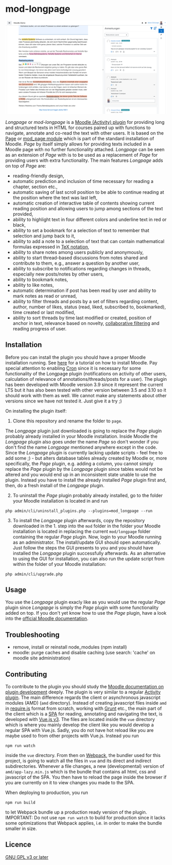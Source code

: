 # mod-longpage

![Screenshot of the GUI to read and annotate](./screenshot.png)

*Longpage* or *mod-longpage* is a [Moodle (Activity) plugin](https://docs.moodle.org/dev/Activity_modules)  for providing long and structured texts in HTML for courses paired up with functions to navigate, annotate and co-read the text with other users. It is based on the [Page](https://docs.moodle.org/310/en/Page_resource) or [mod_page module](https://docs.moodle.org/310/en/Page_resource) which is part of the standard installation of Moodle. *Page* by itself simply allows for providing texts included in a Moodle page with no further functionality attached. *Longpage* can be seen as an extension of *Page* with is to be used as a replacement of *Page* for providing users with extra functionality. The main features *Longpage* adds on top of *Page* are:
* reading-friendly design,
* automatic prediction and inclusion of time necessary for reading a chapter, section etc.,
* automatic saving of last scroll position to be able to continue reading at the position where the text was last left,
* automatic creation of interactive table of contents showing current reading position and allowing users to jump among sections of the text provided,
* ability to highlight text in four different colors and underline text in red or black,
* ability to set a bookmark for a selection of text to remember that selection and jump back to it,
* ability to add a note to a selection of text that can contain mathematical formulas expressed in [TeX notation](https://docs.moodle.org/310/en/Using_TeX_Notation),
* ability to share notes among users publicly and anonymously,
* ability to start thread-based discussions from notes shared and contribute to them, e.g., answer a question by another user,
* ability to subscribe to notifications regarding changes in threads, especially new posts/notes by other users,
* ability to bookmark notes,
* ability to like notes,
* automatic determination if post has been read by user and ability to mark notes as read or unread,
* ability to filter threads and posts by a set of filters regarding content, author, number of likes, status (read, liked, subscribed to, bookmarked), time created or last modified,
* ability to sort threads by time last modified or created, position of anchor in text, relevance based on novelty, [collaborative filtering](https://en.wikipedia.org/wiki/Collaborative_filtering) and reading progress of user.

## Installation
Before you can install the plugin you should have a proper Moodle installation running. See [here](https://docs.moodle.org/310/en/Installing_Moodle) for a tutorial on how to install Moodle. Pay special attention to enabling [Cron](https://docs.moodle.org/310/en/Cron) since it is necessary for some functionality of the Longpage plugin (notifications on activity of other users, calculation of relevance of annotations/threads/posts for a user). The plugin has been developed with Moodle version 3.9 since it represent the current LTS but it has also been tested with other version between 3.5 and 3.10 so it should work with them as well. We cannot make any statements about other versions since we have not tested it. Just give it a try ;) 

On installing the plugin itself:
1. Clone this repository and rename the folder to `page`.

The *Longpage* plugin just downloaded is going to replace the *Page* plugin probably already installed in your Moodle installation. Inside Moodle the *Longpage* plugin also goes under the name *Page* so don't wonder if you don't find the name *Longpage* mentioned anywhere except in the code. Since the *Longpage* plugin is currently lacking update scripts - feel free to add some ;) - but alters database tables already created by Moodle or, more specifically, the *Page* plugin, e.g. adding a column, you cannot simply replace the *Page* plugin by the *Longpage* plugin since tables would not be altered and you would end up in an inconsistent state unable to use the plugin. Instead you have to install the already installed *Page* plugin first and, then, do a fresh install of the *Longpage* plugin.

2. To uninstall the *Page* plugin probably already installed, go to the folder your Moodle installation is located in and run

```shell
php admin/cli/uninstall_plugins.php --plugins=mod_longpage --run
```

3. To install the *Longpage* plugin afterwards, copy the repository downloaded in the 1. step into the `mod` folder in the folder your Moodle installation is located in replacing the current `mod/longpage` folder containing the regular *Page* plugin. Now, login to your Moodle running as an administrator. The install/update GUI should open automatically. Just follow the steps the GUI presents to you and you should have installed the *Longpage* plugin successfully afterwards. As an alternative to using the GUI for installation, you can also run the update script from within the folder of your Moodle installation:

```shell
php admin/cli/upgrade.php
```

## Usage

You use the *Longpage* plugin exacly like as you would use the regular *Page* plugin since *Longapge* is simply the *Page* plugin with some functionality added on top. If you don't yet know how to use the *Page* plugin, have a look into the [official Moodle documentation](https://docs.moodle.org/310/en/Page_resource).

## Troubleshooting

* remove, install or reinstall node_modules (npm install)
* moodle: purge caches and disable caching (use search: 'cache' on moodle site administration)

## Contributing

To contribute to the plugin you should study the [Moodle documentation on plugin development](https://docs.moodle.org/dev/Main_Page) deeply. The plugin is very similar to a regular [Activity plugin](https://docs.moodle.org/dev/Activity_modules). The main difference regards the client or asynchronous javascript modules (AMD) (`amd` directory). Instead of creating javascript files inside `amd` in [require.js](https://requirejs.org/) format from scratch, working with [Grunt](https://gruntjs.com/) etc., the main part of the client which is a [SPA](https://en.wikipedia.org/wiki/Single-page_application) for reading, annotating and navigating the text, is developed with [Vue.js v3](https://v3.vuejs.org/). The files are located inside the `vue` directory which is where you mainly develop the client like you would develop a regular SPA with Vue.js. Sadly, you do not have hot reload like you are maybe used to from other projects with Vue.js. Instead you run

```shell
npm run watch
```

inside the `vue` directory. From then on [Webpack](https://webpack.js.org/), the bundler used for this project, is going to watch all the files in `vue` and its direct and indirect subdirectories. Whenever a file changes, a new (developmental) version of `amd/app-lazy.min.js` which is the bundle that contains all html, css and javascript of the SPA. You then have to reload the page inside the browser if you are currently on it to view changes you made to the SPA. 

When deploying to production, you run 

```shell
npm run build
```

to let Webpack bundle up a production ready version of the plugin. IMPORTANT: Do not use `npm run watch` to build for production since it lacks some optimizations that Webpack applies, i.e. in order to make the bundle smaller in size.

## Licence
[GNU GPL v3 or later](http://www.gnu.org/copyleft/gpl.html)
